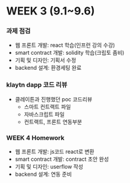 WEEK 3 (9.1~9.6)
==================

### 과제 점검
  + 웹 프론트 개발: react 학습(인프런 강의 수강)
  + smart contract 개발: solidity 학습(크립토 좀비)
  + 기획 및 디자인: 기획서 수정
  + backend 설계: 환경세팅 완료
### klaytn dapp 코드 리뷰
  + 클레이튼과 진행했던 poc 코드리뷰
    + 스마트 컨트랙트 파일
    + 자바스크립트 파일
    + 컨트랙트, 프론트 연동부분
    
### WEEK 4 Homework
+ 웹 프론트 개발: js코드 react로 변환
+ smart contract 개발: contract 초안 완성
+ 기획 및 디자인: userflow 작성
+ backend 설계: 연동 준비
